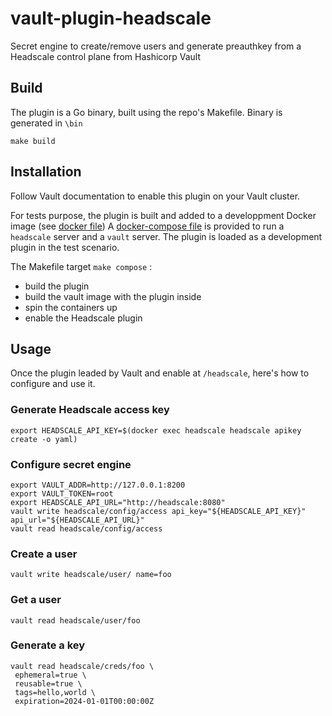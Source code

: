 # vault-plugin-headscale
Secret engine to create/remove users and generate preauthkey from a Headscale control plane from Hashicorp Vault

## Build

The plugin is a Go binary, built using the repo's Makefile. Binary is generated in `\bin`

```shell
make build
```

## Installation
Follow Vault documentation to enable this plugin on your Vault cluster.

For tests purpose, the plugin is built and added to a developpment Docker image (see [docker file](.docker/Dockerfile.vault))
A [docker-compose file](./docker-compose.yaml) is provided to run a `headscale` server and a `vault` server. The plugin is loaded as a development plugin in the test scenario.

The Makefile target `make compose` :
* build the plugin
* build the vault image with the plugin inside
* spin the containers up
* enable the Headscale plugin

## Usage

Once the plugin leaded by Vault and enable at `/headscale`, here's how to configure and use it.

### Generate Headscale access key
```shell
export HEADSCALE_API_KEY=$(docker exec headscale headscale apikey create -o yaml)
```
### Configure secret engine
```shell 
export VAULT_ADDR=http://127.0.0.1:8200
export VAULT_TOKEN=root
export HEADSCALE_API_URL="http://headscale:8080"
vault write headscale/config/access api_key="${HEADSCALE_API_KEY}" api_url="${HEADSCALE_API_URL}"
vault read headscale/config/access
```

### Create a user
```shell
vault write headscale/user/ name=foo
```

### Get a user
```shell
vault read headscale/user/foo 
```

### Generate a key
```shell
vault read headscale/creds/foo \
 ephemeral=true \
 reusable=true \
 tags=hello,world \
 expiration=2024-01-01T00:00:00Z
```
